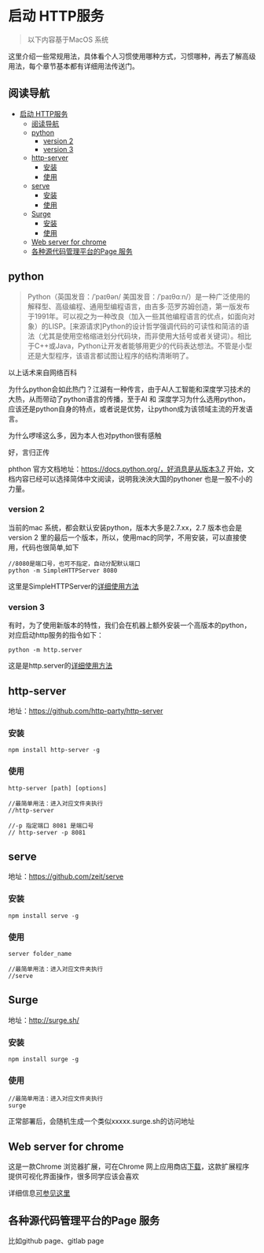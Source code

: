 # 启动 HTTP服务 

>以下内容基于MacOS 系统

这里介绍一些常规用法，具体看个人习惯使用哪种方式，习惯哪种，再去了解高级用法，每个章节基本都有详细用法传送门。

## 阅读导航

<!-- TOC -->

- [启动 HTTP服务](#%e5%90%af%e5%8a%a8-http%e6%9c%8d%e5%8a%a1)
  - [阅读导航](#%e9%98%85%e8%af%bb%e5%af%bc%e8%88%aa)
  - [python](#python)
    - [version 2](#version-2)
    - [version 3](#version-3)
  - [http-server](#http-server)
    - [安装](#%e5%ae%89%e8%a3%85)
    - [使用](#%e4%bd%bf%e7%94%a8)
  - [serve](#serve)
    - [安装](#%e5%ae%89%e8%a3%85-1)
    - [使用](#%e4%bd%bf%e7%94%a8-1)
  - [Surge](#surge)
    - [安装](#%e5%ae%89%e8%a3%85-2)
    - [使用](#%e4%bd%bf%e7%94%a8-2)
  - [Web server for chrome](#web-server-for-chrome)
  - [各种源代码管理平台的Page 服务](#%e5%90%84%e7%a7%8d%e6%ba%90%e4%bb%a3%e7%a0%81%e7%ae%a1%e7%90%86%e5%b9%b3%e5%8f%b0%e7%9a%84page-%e6%9c%8d%e5%8a%a1)

<!-- /TOC -->

## python 

>Python（英国发音：/ˈpaɪθən/ 美国发音：/ˈpaɪθɑːn/）是一种广泛使用的解释型、高级编程、通用型编程语言，由吉多·范罗苏姆创造，第一版发布于1991年。可以视之为一种改良（加入一些其他编程语言的优点，如面向对象）的LISP。[来源请求]Python的设计哲学强调代码的可读性和简洁的语法（尤其是使用空格缩进划分代码块，而非使用大括号或者关键词）。相比于C++或Java，Python让开发者能够用更少的代码表达想法。不管是小型还是大型程序，该语言都试图让程序的结构清晰明了。

以上话术来自网络百科

为什么python会如此热门？江湖有一种传言，由于AI人工智能和深度学习技术的大热，从而带动了python语言的传播，至于AI 和 深度学习为什么选用python，应该还是python自身的特点，或者说是优势，让python成为该领域主流的开发语言。

为什么啰嗦这么多，因为本人也对python很有感触

好，言归正传

phthon 官方文档地址：https://docs.python.org/，好消息是从版本3.7 开始，文档内容已经可以选择简体中文阅读，说明我泱泱大国的pythoner 也是一股不小的力量。

  ### version 2
  当前的mac 系统，都会默认安装python，版本大多是2.7.xx，2.7 版本也会是version 2 里的最后一个版本，所以，使用mac的同学，不用安装，可以直接使用，代码也很简单,如下
  ```
  //8080是端口号，也可不指定，自动分配默认端口
  python -m SimpleHTTPServer 8080
  ```
  这里是SimpleHTTPServer的[详细使用方法](https://docs.python.org/2.7/library/simplehttpserver.html#module-SimpleHTTPServer)
  ### version 3 
  有时，为了使用新版本的特性，我们会在机器上额外安装一个高版本的python，对应启动http服务的指令如下：
  ```
  python -m http.server
  ```
  这是是http.server的[详细使用方法](https://docs.python.org/3.9/library/http.server.html?highlight=http%20server#module-http.server)

## http-server

地址：https://github.com/http-party/http-server

### 安装
```
npm install http-server -g
```
### 使用
```
http-server [path] [options]

//最简单用法：进入对应文件夹执行
//http-server

//-p 指定端口 8081 是端口号
// http-server -p 8081
```

## serve

地址：https://github.com/zeit/serve

### 安装
```
npm install serve -g
```
### 使用
```
server folder_name

//最简单用法：进入对应文件夹执行
//serve
```

## Surge

地址：http://surge.sh/

### 安装
```
npm install surge -g
```
### 使用
```
//最简单用法：进入对应文件夹执行
surge
```
正常部署后，会随机生成一个类似xxxxx.surge.sh的访问地址

## Web server for chrome

这是一款Chrome 浏览器扩展，可在Chrome 网上应用商店[下载](https://chrome.google.com/webstore/detail/web-server-for-chrome/ofhbbkphhbklhfoeikjpcbhemlocgigb/)，这款扩展程序提供可视化界面操作，很多同学应该会喜欢

详细信息[可参见这里](https://github.com/kzahel/web-server-chrome)

## 各种源代码管理平台的Page 服务
比如github page、gitlab page